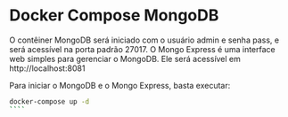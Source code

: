 # Docker Compose MongoDB
O contêiner MongoDB será iniciado com o usuário admin e senha pass, e será acessível na porta padrão 27017.
O Mongo Express é uma interface web simples para gerenciar o MongoDB. Ele será acessível em http://localhost:8081

Para iniciar o MongoDB e o Mongo Express, basta executar:
`````bash
docker-compose up -d
````